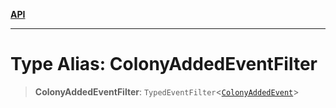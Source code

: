 [**API**](../../../README.md)

***

# Type Alias: ColonyAddedEventFilter

> **ColonyAddedEventFilter**: `TypedEventFilter`\<[`ColonyAddedEvent`](ColonyAddedEvent.md)\>
